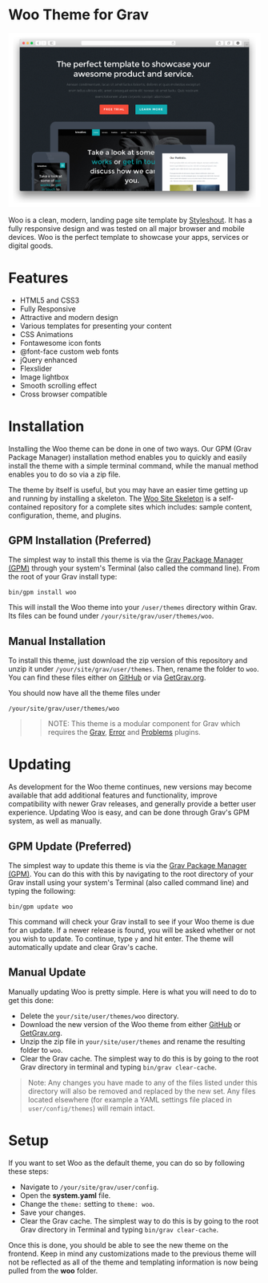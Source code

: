 # Woo Theme for Grav

![Woo](assets/readme_1.png)

Woo is a clean, modern, landing page site template by [Styleshout](http://www.styleshout.com/). It has a fully responsive design and was tested on all major browser and mobile devices. Woo is the perfect template to showcase your apps, services or digital goods.

# Features

* HTML5 and CSS3
* Fully Responsive
* Attractive and modern design
* Various templates for presenting your content
* CSS Animations
* Fontawesome icon fonts
* @font-face custom web fonts
* jQuery enhanced
* Flexslider
* Image lightbox
* Smooth scrolling effect
* Cross browser compatible

# Installation

Installing the Woo theme can be done in one of two ways. Our GPM (Grav Package Manager) installation method enables you to quickly and easily install the theme with a simple terminal command, while the manual method enables you to do so via a zip file.

The theme by itself is useful, but you may have an easier time getting up and running by installing a skeleton. The [Woo Site Skeleton](https://github.com/getgrav/grav-skeleton-woo-site) is a self-contained repository for a complete sites which includes: sample content, configuration, theme, and plugins.

## GPM Installation (Preferred)

The simplest way to install this theme is via the [Grav Package Manager (GPM)](http://learn.getgrav.org/advanced/grav-gpm) through your system's Terminal (also called the command line).  From the root of your Grav install type:

    bin/gpm install woo

This will install the Woo theme into your `/user/themes` directory within Grav. Its files can be found under `/your/site/grav/user/themes/woo`.

## Manual Installation

To install this theme, just download the zip version of this repository and unzip it under `/your/site/grav/user/themes`. Then, rename the folder to `woo`. You can find these files either on [GitHub](https://github.com/getgrav/grav-theme-woo) or via [GetGrav.org](http://getgrav.org/downloads/themes).

You should now have all the theme files under

    /your/site/grav/user/themes/woo

>> NOTE: This theme is a modular component for Grav which requires the [Grav](http://github.com/getgrav/grav), [Error](https://github.com/getgrav/grav-theme-error) and [Problems](https://github.com/getgrav/grav-plugin-problems) plugins.

# Updating

As development for the Woo theme continues, new versions may become available that add additional features and functionality, improve compatibility with newer Grav releases, and generally provide a better user experience. Updating Woo is easy, and can be done through Grav's GPM system, as well as manually.

## GPM Update (Preferred)

The simplest way to update this theme is via the [Grav Package Manager (GPM)](http://learn.getgrav.org/advanced/grav-gpm). You can do this with this by navigating to the root directory of your Grav install using your system's Terminal (also called command line) and typing the following:

    bin/gpm update woo

This command will check your Grav install to see if your Woo theme is due for an update. If a newer release is found, you will be asked whether or not you wish to update. To continue, type `y` and hit enter. The theme will automatically update and clear Grav's cache.

## Manual Update

Manually updating Woo is pretty simple. Here is what you will need to do to get this done:

* Delete the `your/site/user/themes/woo` directory.
* Download the new version of the Woo theme from either [GitHub](https://github.com/getgrav/grav-theme-woo) or [GetGrav.org](http://getgrav.org/downloads/themes).
* Unzip the zip file in `your/site/user/themes` and rename the resulting folder to `woo`.
* Clear the Grav cache. The simplest way to do this is by going to the root Grav directory in terminal and typing `bin/grav clear-cache`.

> Note: Any changes you have made to any of the files listed under this directory will also be removed and replaced by the new set. Any files located elsewhere (for example a YAML settings file placed in `user/config/themes`) will remain intact.

# Setup

If you want to set Woo as the default theme, you can do so by following these steps:

* Navigate to `/your/site/grav/user/config`.
* Open the **system.yaml** file.
* Change the `theme:` setting to `theme: woo`.
* Save your changes.
* Clear the Grav cache. The simplest way to do this is by going to the root Grav directory in Terminal and typing `bin/grav clear-cache`.

Once this is done, you should be able to see the new theme on the frontend. Keep in mind any customizations made to the previous theme will not be reflected as all of the theme and templating information is now being pulled from the **woo** folder.
